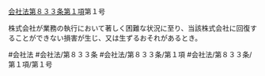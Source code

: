 [会社法第８３３条第１項](会社法＿＿＿＿第８３３条第１項)第１号

株式会社が業務の執行において著しく困難な状況に至り、当該株式会社に回復することができない損害が生じ、又は生ずるおそれがあるとき。


#会社法
#会社法/第８３３条
#会社法/第８３３条/第１項
#会社法/第８３３条/第１項/第１号
